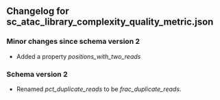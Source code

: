 ## Changelog for sc_atac_library_complexity_quality_metric.json

### Minor changes since schema version 2

* Added a property *positions_with_two_reads*

### Schema version 2

* Renamed *pct_duplicate_reads* to be *frac_duplicate_reads*.
